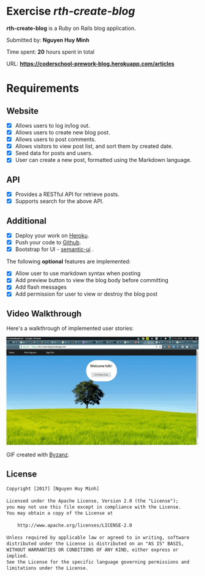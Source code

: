 # Exercise *rth-create-blog*


**rth-create-blog** is a Ruby on Rails blog application.

Submitted by: **Nguyen Huy Minh**

Time spent: **20** hours spent in total

URL: **https://coderschool-prework-blog.herokuapp.com/articles**

# Requirements

## Website

* [x] Allows users to log in/log out. 
* [x] Allows users to create new blog post. 
* [x] Allows users to post comments. 
* [x] Allows visitors to view post list, and sort them by created date. 
* [x] Seed data for posts and users.
* [x] User can create a new post, formatted using the Markdown language.

## API

* [x] Provides a RESTful API for retrieve posts. 
* [x] Supports search for the above API. 

## Additional

* [x] Deploy your work on [Heroku](https://rth-create-blog.herokuapp.com). 
* [x] Push your code to [Github](https://github.com/minhhuynguyen91/create_blog_post).
* [x] Bootstrap for UI - [semantic-ui](http://semantic-ui.com) .

The following **optional** features are implemented:

* [x] Allow user to use markdown syntax when posting
* [x] Add preview button to view the blog body before committing
* [x] Add flash messages
* [x] Add permission for user to view or destroy the blog post

## Video Walkthrough 

Here's a walkthrough of implemented user stories:

![Video Walkthrough](https://github.com/minhhuynguyen91/create_blog_post/blob/master/demo.gif)

GIF created with [Byzanz](https://linux.die.net/man/1/byzanz-record).


## License

    Copyright [2017] [Nguyen Huy Minh]

    Licensed under the Apache License, Version 2.0 (the "License");
    you may not use this file except in compliance with the License.
    You may obtain a copy of the License at

        http://www.apache.org/licenses/LICENSE-2.0

    Unless required by applicable law or agreed to in writing, software
    distributed under the License is distributed on an "AS IS" BASIS,
    WITHOUT WARRANTIES OR CONDITIONS OF ANY KIND, either express or implied.
    See the License for the specific language governing permissions and
    limitations under the License.